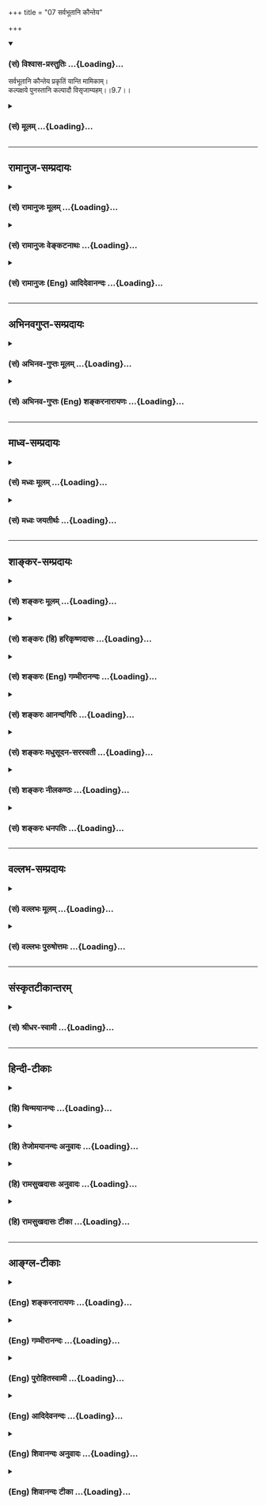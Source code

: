 +++
title = "07 सर्वभूतानि कौन्तेय"

+++
<div class="js_include" newlevelforh1="3" title="(सं) विश्वास-प्रस्तुतिः" unfilled url="/purANam_vaiShNavam/mahAbhAratam/06-bhIShma-parva/03-bhagavad-gItA-parva/saMskRtam/vishvAsa-prastutiH/09_rAja-vidyA-rAja-guhy/07_sarvabhUtAni_kaun.md">
<details open><summary><h3>(सं) विश्वास-प्रस्तुतिः ...{Loading}...</h3></summary>

सर्वभूतानि कौन्तेय प्रकृतिं यान्ति मामिकाम्।  
कल्पक्षये पुनस्तानि कल्पादौ विसृजाम्यहम्।।9.7।।
</details>
</div>
<div class="js_include collapsed" newlevelforh1="3" title="(सं) मूलम्" unfilled url="/purANam_vaiShNavam/mahAbhAratam/06-bhIShma-parva/03-bhagavad-gItA-parva/saMskRtam/mUlam/09_rAja-vidyA-rAja-guhy/07_sarvabhUtAni_kaun.md">
<details><summary><h3>(सं) मूलम् ...{Loading}...</h3></summary>

सर्वभूतानि कौन्तेय प्रकृतिं यान्ति मामिकाम्।  
कल्पक्षये पुनस्तानि कल्पादौ विसृजाम्यहम्।।9.7।।
</details>
</div>


_________________
## रामानुज-सम्प्रदायः
<div class="js_include collapsed" newlevelforh1="3" title="(सं) रामानुजः मूलम्" unfilled url="/purANam_vaiShNavam/mahAbhAratam/06-bhIShma-parva/03-bhagavad-gItA-parva/saMskRtam/rAmAnujaH/mUlam/09_rAja-vidyA-rAja-guhy/07_sarvabhUtAni_kaun.md">
<details><summary><h3>(सं) रामानुजः मूलम् ...{Loading}...</h3></summary>

।।9.7।। स्थावरजङ्गमात्मकानि **सर्वाणि भूतानि मामिकां** मच्छरीरभूतां
**प्रकृतिं** तमःशब्दवाच्यां नामरूपविभागानर्हां **कल्पक्षये**
चतुर्मुखावसानसमये मत्संकल्पाद् **यान्ति। तानि** एव भूतानि **कल्पादौ पुनः
विसृजामि अहम्।** यथा आह मनुः -- आसीदिदं तमोभूतम् (मनु0 1।5)सोऽभिध्याय
शरीरात् स्वात् (मनु0 1।8) इति श्रुतिरपि -- यस्याव्यक्तं शरीरम् (सु0 उ₀
7) इत्यादिकाअव्यक्तमक्षरे लीयते अक्षरं तमसि लीयते; तमः परे देवे एकीभवति
(सु0 उ₀ 2)तम आसीत्तमसा गूढमग्रेऽप्रकेतम् (ऋ0 सं0 8।7।17।3) इति च।

</details>
</div>
<div class="js_include collapsed" newlevelforh1="3" title="(सं) रामानुजः वेङ्कटनाथः" unfilled url="/purANam_vaiShNavam/mahAbhAratam/06-bhIShma-parva/03-bhagavad-gItA-parva/saMskRtam/rAmAnujaH/venkaTanAthaH/09_rAja-vidyA-rAja-guhy/07_sarvabhUtAni_kaun.md">
<details><summary><h3>(सं) रामानुजः वेङ्कटनाथः ...{Loading}...</h3></summary>

  
  
।।9.7।। अप्रस्तुतसृष्टिप्रलयाभिधानस्य सङ्गतिमाह -- सकलेति।
प्रवृत्तिश्चेत्यर्थसिद्धोक्तिःमामिकाम् इत्यनेन शेषत्वं सिद्धम् तच्च
शरीरतयेत्यत्रावगतंयस्य तमः शरीरम् \[बृ.उ.3।7।93\] इति
अतोमच्छरीरभूतामित्युक्तम्। सर्वभूतशब्देन समस्तकार्यावस्थासङ्ग्रहात् --
तमश्शब्दवाच्यामित्युक्तम्। तमः ৷৷. एकीभवति \[सु.उ.2\]
इत्युक्तप्रदर्शनंनामरूपविभागानर्हामिति। सर्वभूतशब्दात्;प्रकृतिं यान्ति
इति वचनाच्च प्राकृतप्रलय एवात्र विवक्षित इत्याहचतुर्मुखावसानसमय इति।
कल्पक्षये -- अन्तिमब्रह्मदिवसावसान इत्यर्थः। कल्पानां क्षय इति वा
विवक्षितम्। ब्रह्मायुःपरो वाऽत्र कल्पशब्दः;संहर्ता च स्वयं प्रभुः
\[वि.पु.1।2।64\]मनसैव जगत्सृष्टिं संहारं च करोति यः \[वि.पु.5।22।15\]
इत्याद्युक्तेः; अत्रैवपुनस्तानि विसृजामि इति वचनाच्च। मदीयां प्रकृतिं
यापयामीत्यभिप्रायः। तदाह -- मत्सङ्कल्पाद्यान्तीति। तानि --
तत्सजातीयानीत्यर्थः तदभिप्रायेणतान्येवेत्युक्तम्। यथर्तुष्वृतुलिङ्गानि
नानारूपाणि पर्यये। दृश्यन्ते तानि तान्येव \[वि.पु.1।5।65\] इतिवत्। यथा
कुन्तीशरीरात्तवोत्पत्तिस्त्वयाऽनुपलब्धाप्याप्तवाक्याद्दृढप्रतिपन्ना; तथा
मच्छरीरात्प्रपञ्चस्योत्पत्तिं ममैव वाक्यादभ्युपगच्छेतिकौन्तेय इत्यस्य
भावः। मच्छरीरभूतां ৷৷. तमश्शब्दवाच्याम् इति स्वोक्तमर्थं
भेषजायमानयत्किञ्चनोक्तेर्मनोर्वचनेन संवादयति -- यथाहेति। आसीदिदम्
इत्यादिकायां सप्तश्लोक्यां नारायणस्यैव परमकारणत्वं ब्रह्मादेरशेषस्य
तद्विसृष्टत्वं च सुव्यक्तमुक्तमनुसन्धेयम्। कारणावस्थस्याप्यचिद्द्रव्यस्य
परमात्मशरीरतयाऽत्यन्तभिन्नत्वे तमश्शब्दवाच्यत्वादौ च मनोरुपबृंहणीयां
श्रुतिं दर्शयति -- श्रुतिरपीति।  
  

</details>
</div>
<div class="js_include collapsed" newlevelforh1="3" title="(सं) रामानुजः (Eng) आदिदेवानन्दः" unfilled url="/purANam_vaiShNavam/mahAbhAratam/06-bhIShma-parva/03-bhagavad-gItA-parva/saMskRtam/rAmAnujaH/english/AdidevAnandaH/09_rAja-vidyA-rAja-guhy/07_sarvabhUtAni_kaun.md">
<details><summary><h3>(सं) रामानुजः (Eng) आदिदेवानन्दः ...{Loading}...</h3></summary>

9.7 All the mobile and immobile entities enter into My Prakrti at the
end of a cycle, namely at the end of Brahma's life in accordance with My
will. This Prakrti, constituting My body, is designated by the term
Tamas, as it cannot be differentiated into name and form. I again send
forth the very same beings at the beginning of a cycle. Manu declares
accordingly: 'This universe became Tamas ৷৷. by an act of will. He
produced it out of His body' (Manu, 1.5.8). The Srutis also declare
thus: 'He whose body is Avyakta' (Su. U., 7); 'The Avyakta merges into
Aksara, the Aksara into Tamas' (Ibid., 2); and also 'There was Tamas;
the intelligence was concealed by Tamas' (Tai. Br., 1.8.9).

</details>
</div>


_________________
## अभिनवगुप्त-सम्प्रदायः
<div class="js_include collapsed" newlevelforh1="3" title="(सं) अभिनव-गुप्तः मूलम्" unfilled url="/purANam_vaiShNavam/mahAbhAratam/06-bhIShma-parva/03-bhagavad-gItA-parva/saMskRtam/abhinava-guptaH/mUlam/09_rAja-vidyA-rAja-guhy/07_sarvabhUtAni_kaun.md">
<details><summary><h3>(सं) अभिनव-गुप्तः मूलम् ...{Loading}...</h3></summary>

।।9.7।। सर्वेति। प्रकृतिं; अव्यक्तरूपाम्।

</details>
</div>
<div class="js_include collapsed" newlevelforh1="3" title="(सं) अभिनव-गुप्तः (Eng) शङ्करनारायणः" unfilled url="/purANam_vaiShNavam/mahAbhAratam/06-bhIShma-parva/03-bhagavad-gItA-parva/saMskRtam/abhinava-guptaH/english/shankaranArAyaNaH/09_rAja-vidyA-rAja-guhy/07_sarvabhUtAni_kaun.md">
<details><summary><h3>(सं) अभिनव-गुप्तः (Eng) शङ्करनारायणः ...{Loading}...</h3></summary>

9.7 Sarva- etc. Nature : unmanifest form.

</details>
</div>


_________________
## माध्व-सम्प्रदायः
<div class="js_include collapsed" newlevelforh1="3" title="(सं) मध्वः मूलम्" unfilled url="/purANam_vaiShNavam/mahAbhAratam/06-bhIShma-parva/03-bhagavad-gItA-parva/saMskRtam/madhvaH/mUlam/09_rAja-vidyA-rAja-guhy/07_sarvabhUtAni_kaun.md">
<details><summary><h3>(सं) मध्वः मूलम् ...{Loading}...</h3></summary>

।।9.7।। ज्ञानप्रदर्शनार्थं प्रलयादि प्रपञ्चयति -- सर्वभूतानीत्यादिना।

</details>
</div>
<div class="js_include collapsed" newlevelforh1="3" title="(सं) मध्वः जयतीर्थः" unfilled url="/purANam_vaiShNavam/mahAbhAratam/06-bhIShma-parva/03-bhagavad-gItA-parva/saMskRtam/madhvaH/jayatIrthaH/09_rAja-vidyA-rAja-guhy/07_sarvabhUtAni_kaun.md">
<details><summary><h3>(सं) मध्वः जयतीर्थः ...{Loading}...</h3></summary>

।।9.7।। यथामया ततम् \[9।4\] इत्याद्युक्तोपपादनार्थान्युत्तरवाक्यानि; न
तथा सर्वभूतानीत्यादि किन्तु स्वतन्त्रमेव ज्ञानप्रतिपादकमिति भावेनाह --
**ज्ञाने**ति। प्रलयादीति तत्कारणत्वम्;प्रकृतिं स्वामवष्टभ्य \[9।8\],इति
वचनात्।

</details>
</div>


_________________
## शाङ्कर-सम्प्रदायः
<div class="js_include collapsed" newlevelforh1="3" title="(सं) शङ्करः मूलम्" unfilled url="/purANam_vaiShNavam/mahAbhAratam/06-bhIShma-parva/03-bhagavad-gItA-parva/saMskRtam/shankaraH/mUlam/09_rAja-vidyA-rAja-guhy/07_sarvabhUtAni_kaun.md">
<details><summary><h3>(सं) शङ्करः मूलम् ...{Loading}...</h3></summary>

।।9.7।। --,**सर्वभूतानि कौन्तेय प्रकृतिं** त्रिगुणात्मिकाम् अपरां
निकृष्टां **यान्ति मामिकां** मदीयां **कल्पक्षये** प्रलयकाले। **पुनः**
भूयः **तानि** भूतानि उत्पत्तिकाले **कल्पादौ विसृजामि** उत्पादयामि अहं
पूर्ववत्।। एवम् अविद्यालक्षणाम् --,

</details>
</div>
<div class="js_include collapsed" newlevelforh1="3" title="(सं) शङ्करः (हि) हरिकृष्णदासः" unfilled url="/purANam_vaiShNavam/mahAbhAratam/06-bhIShma-parva/03-bhagavad-gItA-parva/saMskRtam/shankaraH/hindI/harikRShNadAsaH/09_rAja-vidyA-rAja-guhy/07_sarvabhUtAni_kaun.md">
<details><summary><h3>(सं) शङ्करः (हि) हरिकृष्णदासः ...{Loading}...</h3></summary>

।।9.7।। इस प्रकार जगत्के स्थितिकालमें; आकाशमें वायुकी भाँति; मुझमें स्थित
जो समस्त भूत हैं वे --, सम्पूर्ण प्राणी; हे कुन्तीपुत्र प्रलयकालमें मेरी
त्रिगुणमयी -- अपरानिकृष्ट प्रकृतिको प्राप्त हो जाते हैं और फिर कल्पके
आदिमें अर्थात् उत्पत्तिकालमें मैं पहलेकी भाँति पुनः उन प्राणियोंको रचता
हूँ -- उत्पन्न करता हूँ।

</details>
</div>
<div class="js_include collapsed" newlevelforh1="3" title="(सं) शङ्करः (Eng) गम्भीरानन्दः" unfilled url="/purANam_vaiShNavam/mahAbhAratam/06-bhIShma-parva/03-bhagavad-gItA-parva/saMskRtam/shankaraH/english/gambhIrAnandaH/09_rAja-vidyA-rAja-guhy/07_sarvabhUtAni_kaun.md">
<details><summary><h3>(सं) शङ्करः (Eng) गम्भीरानन्दः ...{Loading}...</h3></summary>

9.7 Kaunteya, O son of Kunti; sarva-bhutani, all the beings-all the
beings which, like wind abiding in space, abide thus in Me during their
period of existence; yanti, go back; kalpa-ksaye, at the end of a cycle,
at the time of dissolution; mamikam prakrtim, to My Prakrti which
consists of the three gunas (alities; see 7.13) and is (called My) lower
Nature. Punah, again; aham, I; visrjami, project forth, create; tani,
them, the beings, as before \[As before: as in previous cycles of
creation.\]; kalpadau, at the beginning of a cycle, at the time of
creation.

</details>
</div>
<div class="js_include collapsed" newlevelforh1="3" title="(सं) शङ्करः आनन्दगिरिः" unfilled url="/purANam_vaiShNavam/mahAbhAratam/06-bhIShma-parva/03-bhagavad-gItA-parva/saMskRtam/shankaraH/AnandagiriH/09_rAja-vidyA-rAja-guhy/07_sarvabhUtAni_kaun.md">
<details><summary><h3>(सं) शङ्करः आनन्दगिरिः ...{Loading}...</h3></summary>

।।9.7।। आकाशे वाय्वादिस्थितिवदाकाशादीनि भूतानि स्थितिकाले परमेश्वरे
स्थितानि चेत्तर्हि प्रलयकाले ततोऽन्यत्र तिष्ठेयुरित्याशङ्क्याह --
**एवमिति।** प्रकृतिशब्दस्य स्वभाववचनत्वं व्यावर्तयति --
**त्रिगुणात्मिकामिति।** सा चापरेयमिति प्रागेव सूचितेत्याह --
**अपरामिति।** तस्याश्चेश्वराधीनत्वेनास्वातन्त्र्यमाह -- **मदीयामिति।**
प्रलयकाले भूतानि यथोक्तां प्रकृतिं यान्ति चेदुत्पत्तिकालेऽपि
ततस्तेषामुत्पत्तेरीश्वराधीनत्वं भूतसृष्टेर्न स्यादित्याशङ्क्याह --
**पुनरिति।**

</details>
</div>
<div class="js_include collapsed" newlevelforh1="3" title="(सं) शङ्करः मधुसूदन-सरस्वती" unfilled url="/purANam_vaiShNavam/mahAbhAratam/06-bhIShma-parva/03-bhagavad-gItA-parva/saMskRtam/shankaraH/madhusUdana-sarasvatI/09_rAja-vidyA-rAja-guhy/07_sarvabhUtAni_kaun.md">
<details><summary><h3>(सं) शङ्करः मधुसूदन-सरस्वती ...{Loading}...</h3></summary>

।।9.7।। एवमुत्पत्तिकाले स्थितिकाले च कल्पितेन
प्रपञ्चेनासङ्गस्यात्मनोऽसंश्लेषमुक्त्वा प्रलयेऽपि तमाह -- सर्वाणि भूतानि
कल्पक्षये प्रलयकाले मामिकां मच्छक्तित्वेन कल्पितां प्रकृतिं
त्रिगुणात्मिकां मायां स्वकारणभूतां यान्ति। तत्रैव सूक्ष्मरूपेण लीयन्त
इत्यर्थः। हे कौन्तेयेत्युक्तार्थम्। पुनस्तानि कल्पादौ सर्गकाले विसृजामि
प्रकृतावविभागापन्नानि विभागेन व्यनज्मि। अहं सर्वज्ञः सर्वशक्तिरीश्वरः।

</details>
</div>
<div class="js_include collapsed" newlevelforh1="3" title="(सं) शङ्करः नीलकण्ठः" unfilled url="/purANam_vaiShNavam/mahAbhAratam/06-bhIShma-parva/03-bhagavad-gItA-parva/saMskRtam/shankaraH/nIlakaNThaH/09_rAja-vidyA-rAja-guhy/07_sarvabhUtAni_kaun.md">
<details><summary><h3>(सं) शङ्करः नीलकण्ठः ...{Loading}...</h3></summary>

।।9.7।। नन्वेवमुपाधिरहितस्यैव ब्रह्मणि लयश्चेदुपाधेः का गतिरित्याशङ्क्याह
-- **सर्वेति।** सर्वाणि भूतानि स्थावरजंगमशरीराणि मामिकां मम मायाविनः
प्रकृतिं त्रिगुणात्मिकामपरां सूक्ष्मभूम्याद्यात्मिकां यान्ति प्रविशन्ति।
कदा यान्ति कल्पक्षये। पुनश्च तान्येव भूतानि प्रकृतौ सुप्ताविव
संस्कारात्मना स्थितानि एकतां गतानि कल्पादौ विसृजामि विविधरूपेण सृजाम्यहं
कारणात्मा मायावी।

</details>
</div>
<div class="js_include collapsed" newlevelforh1="3" title="(सं) शङ्करः धनपतिः" unfilled url="/purANam_vaiShNavam/mahAbhAratam/06-bhIShma-parva/03-bhagavad-gItA-parva/saMskRtam/shankaraH/dhanapatiH/09_rAja-vidyA-rAja-guhy/07_sarvabhUtAni_kaun.md">
<details><summary><h3>(सं) शङ्करः धनपतिः ...{Loading}...</h3></summary>

।।9.7।। आकाशे वायुरिवाकाशादीनि समस्तभूतानि स्थितिकाले मयि
स्थितानीत्युक्तम्; इदानीं लयकाले उत्पत्तिकाले च मयि तिष्ठन्तीति वक्तुं
स्वाधीनप्रकृतौ सर्वेषां भूतानां लयं स्वस्मादुत्पत्तिं चाह -- सर्वेति।
सर्वभूतानि प्रकृतिं त्रिगुणात्मिकामपरां माया मामिकां मदीयाम्।
मदधीनामितियावत्। नतु स्वतन्त्रां कल्पक्षये यान्ति तस्यां लीयन्त
इत्यर्थः। कल्पक्षय इत्यस्य सर्वभूतानि प्रकृतिमिति स्वारस्यात् ब्राह्मे
प्रलयकाले इत्यर्थः। पुनर्भूस्तानि ब्रह्मादीनि सर्वभूतानि
कल्पादावुत्पत्तिकालेऽहं सृजामि पूर्ववदुत्पादयामि। एतादृशोऽहं
त्वन्मातृभ्रातृपुत्ररुपेणाविर्भूत इत्यहो तव भाग्यमिति कौन्तेयेति
संबोधनाशयः।

</details>
</div>


_________________
## वल्लभ-सम्प्रदायः
<div class="js_include collapsed" newlevelforh1="3" title="(सं) वल्लभः मूलम्" unfilled url="/purANam_vaiShNavam/mahAbhAratam/06-bhIShma-parva/03-bhagavad-gItA-parva/saMskRtam/vallabhaH/mUlam/09_rAja-vidyA-rAja-guhy/07_sarvabhUtAni_kaun.md">
<details><summary><h3>(सं) वल्लभः मूलम् ...{Loading}...</h3></summary>

।।9.7।। तदेवमसङ्गस्यैव योगैश्वर्यशक्त्या (मायया)
स्थितिप्रवृत्तिहेतुत्वमुक्तम्; सर्गप्रलयहेतुत्वं चाह -- सर्वेति।
स्थावरजङ्गमात्मकानि वियदादीनि च कल्पक्षये शतं कल्पा ब्रह्मणो
वर्षात्मकास्तेषां क्षयेऽवान्तरे च प्रातिलोम्येन,मामिकां
मत्क्रियाशक्त्यंशां त्रिगुणां मच्छायाभूतां मदधीनां प्रकृतिं
पृथग्भूततत्त्वस्वरूपां तमश्शब्दश्रुतां नामरूपविभागानर्हां यान्ति तत्र
प्रलीयन्ते। पुनः कल्पादौ विसृजामि तान्यहमक्षरात्मा प्रकृतिपुरुषद्वारा।
मम न तैर्लेपः प्रकृतिगतत्वात्तेषामिति भावः।

</details>
</div>
<div class="js_include collapsed" newlevelforh1="3" title="(सं) वल्लभः पुरुषोत्तमः" unfilled url="/purANam_vaiShNavam/mahAbhAratam/06-bhIShma-parva/03-bhagavad-gItA-parva/saMskRtam/vallabhaH/puruShottamaH/09_rAja-vidyA-rAja-guhy/07_sarvabhUtAni_kaun.md">
<details><summary><h3>(सं) वल्लभः पुरुषोत्तमः ...{Loading}...</h3></summary>

  
  
।।9.7।। ननु भगवद्गतानां भवति स्थितानां नाशः कथं इत्याशङ्क्याह --
सर्वभूतानीति। हे कौन्तेय कृपैकपात्र कल्पक्षये कल्पसमाप्तौ सर्वभूतानि
मामिकां प्रकृतिं स्वरतीच्छारूपां यान्ति। पुनस्तानि कल्पादौ
प्रपञ्चक्रीडेच्छया अहं विसृजामि विशेषेण नीचोच्चप्रकारेण वैचित्र्यार्थं
सृजामि।  
  

</details>
</div>


_________________
## संस्कृतटीकान्तरम्
<div class="js_include collapsed" newlevelforh1="3" title="(सं) श्रीधर-स्वामी" unfilled url="/purANam_vaiShNavam/mahAbhAratam/06-bhIShma-parva/03-bhagavad-gItA-parva/saMskRtam/shrIdhara-svAmI/09_rAja-vidyA-rAja-guhy/07_sarvabhUtAni_kaun.md">
<details><summary><h3>(सं) श्रीधर-स्वामी ...{Loading}...</h3></summary>

।।9.7।। तदेवमसङ्गस्य योगमायया स्थितिहेतुत्वमुक्तम् तयैव
सृष्टिप्रलयहेतुत्वं चाहं **-- सर्वेति।** कल्पक्षये प्रलयकाले सर्वाणि
भूतानि मदीयां प्रकृतिं यान्ति त्रिगुणात्मिकायां मायायां लीयन्ते; पुनः
कल्पादौ सृष्टिकाले तानि विसृजामि विशेषेण सृजामि।

</details>
</div>


_________________
## हिन्दी-टीकाः
<div class="js_include collapsed" newlevelforh1="3" title="(हि) चिन्मयानन्दः" unfilled url="/purANam_vaiShNavam/mahAbhAratam/06-bhIShma-parva/03-bhagavad-gItA-parva/hindI/chinmayAnandaH/09_rAja-vidyA-rAja-guhy/07_sarvabhUtAni_kaun.md">
<details><summary><h3>(हि) चिन्मयानन्दः ...{Loading}...</h3></summary>

।।9.7।। See commentary under 9.8.

</details>
</div>
<div class="js_include collapsed" newlevelforh1="3" title="(हि) तेजोमयानन्दः अनुवादः" unfilled url="/purANam_vaiShNavam/mahAbhAratam/06-bhIShma-parva/03-bhagavad-gItA-parva/hindI/tejomayAnandaH/anuvAdaH/09_rAja-vidyA-rAja-guhy/07_sarvabhUtAni_kaun.md">
<details><summary><h3>(हि) तेजोमयानन्दः अनुवादः ...{Loading}...</h3></summary>

।।9.7।। हे कौन्तेय ! (एक) कल्प के अन्त में समस्त भूत मेरी प्रकृति को
प्राप्त होते हैं; और (दूसरे) कल्प के प्रारम्भ में उनको मैं फिर रचता
हूँ।।

</details>
</div>
<div class="js_include collapsed" newlevelforh1="3" title="(हि) रामसुखदासः अनुवादः" unfilled url="/purANam_vaiShNavam/mahAbhAratam/06-bhIShma-parva/03-bhagavad-gItA-parva/hindI/rAmasukhadAsaH/anuvAdaH/09_rAja-vidyA-rAja-guhy/07_sarvabhUtAni_kaun.md">
<details><summary><h3>(हि) रामसुखदासः अनुवादः ...{Loading}...</h3></summary>

।।9.7।। हे कुन्तीनन्दन ! कल्पोंका क्षय होनेपर सम्पूर्ण प्राणी मेरी
प्रकृतिको प्राप्त होते हैं और कल्पोंके आदिमें मैं फिर उनकी रचना करता
हूँ।

</details>
</div>
<div class="js_include collapsed" newlevelforh1="3" title="(हि) रामसुखदासः टीका" unfilled url="/purANam_vaiShNavam/mahAbhAratam/06-bhIShma-parva/03-bhagavad-gItA-parva/hindI/rAmasukhadAsaH/TIkA/09_rAja-vidyA-rAja-guhy/07_sarvabhUtAni_kaun.md">
<details><summary><h3>(हि) रामसुखदासः टीका ...{Loading}...</h3></summary>

।।9.7।।***व्याख्या--'*सर्वभूतानि कौन्तेय प्रकृतिं यान्ति मामिकां
कल्पक्षये'** -- सम्पूर्ण प्राणी मेरे ही अंश हैं और सदा मेरेमें ही स्थित
रहनेवाले हैं। परन्तु वे प्रकृति और प्रकृतिके कार्य शरीर आदिके साथ
तादात्म्य (मैं-मेरेपनका सम्बन्ध) करके जो कुछ भी कर्म करते हैं, उन कर्मों
तथा उनके फलोंके साथ उनका सम्बन्ध जुड़ता जाता है, जिससे वे बार-बार
जन्मते-मरते रहते हैं। जब महाप्रलयका समय आता है,(जिसमें ब्रह्माजी सौ
वर्षकी आयु पूरी होनेपर लीन हो जाते हैं), उस समय प्रकृतिके परवश हुए वे
सम्पूर्ण प्राणी प्रकृतिजन्य सम्बन्धको लेकर अर्थात् अपने-अपने कर्मोंको
लेकर मेरी प्रकृतिमें लीन हो जाते हैं। महासर्गके समय प्राणियोंका जो स्वभाव
होता है, उसी स्वभावको लेकर वे महाप्रलयमें लीन होते हैं।  
  
**'पुनस्तानि कल्पादौ विसृजाम्यहम्'--** महाप्रलयके समय अपने-अपने कर्मोंको
लेकर प्रकृतिमें लीन हुए प्राणियोंके कर्म जब परिपक्व होकर फल देनेके लिये
उन्मुख हो जाते हैं, तब प्रभुके मनमें **'बहु स्यां प्रजायेय'** ऐसा संकल्प
हो जाता है। यही महासर्गका आरम्भ है। इसीको आठवें अध्यायके तीसरे श्लोकमें
कहा है -- **'भूतभावोद्भवकरो विसर्गः कर्मसंज्ञितः'** अर्थात् सम्पूर्ण
प्राणियोंका जो होनापन है, उसको प्रकट करनेके लिये भगवान्का जो संकल्प है,
यही विसर्ग (त्याग) है और यही आदिकर्म है। चौदहवें अध्यायमें इसीको
**'गर्भं'** **'दधाम्यहम्'** (14। 3) और **'अहं बीजप्रदः पिता'** (14। 4)
कहा है। तात्पर्य यह हुआ कि कल्पोंके आदिमें अर्थात् महासर्गके आदिमें
ब्रह्माजीके प्रकट होनेपर मैं पुनः प्रकृतिमें लीन हुए, प्रकृतिके परवश
हुए, उन जीवोंका उनके कर्मोंके अनुसार उन-उन योनियों-(शरीरों-) के साथ
विशेष सम्बन्ध करा देता हूँ--यह मेरा उनको रचना है। इसीको भगवान्ने चौथे
अध्यायके तेरहवें श्लोकमें कहा है--**'चातुर्वर्ण्यं मया सृष्टं
गुणकर्मविभागशः'**अर्थात् मेरे द्वारा गुणों और कर्मोंके विभागपूर्वक चारों
वर्णोंकी रचना की गयी है। ब्रह्माजीके एक दिनका नाम 'कल्प' है, जो मानवीय एक
हजार चतुर्युगीका होता है। इतने ही समयकी ब्रह्माजीकी एक रात होती है। इस
हिसाबसे ब्रह्माजीकी आयु सौ वर्षोंकी होती है। ब्रह्माजीकी आयु समाप्त
होनेपर जब ब्रह्माजी लीन हो जाते हैं, उस महाप्रलयको यहाँ
'**कल्पक्षये'**पदसे कहा गया है। जब ब्रह्माजी पुनः प्रकट होते हैं, उस
महासर्गको यहाँ **'कल्पादौ'**पदसे कहा गया है।

</details>
</div>


_________________
## आङ्ग्ल-टीकाः
<div class="js_include collapsed" newlevelforh1="3" title="(Eng) शङ्करनारायणः" unfilled url="/purANam_vaiShNavam/mahAbhAratam/06-bhIShma-parva/03-bhagavad-gItA-parva/english/shankaranArAyaNaH/09_rAja-vidyA-rAja-guhy/07_sarvabhUtAni_kaun.md">
<details><summary><h3>(Eng) शङ्करनारायणः ...{Loading}...</h3></summary>

9.7. O son of Kunti, all beings pass into the nature \[of Mine\] at the
end of the Kalpa (the age of universe); I send them forth again at the
beginning of the \[next\] Kalpa.

</details>
</div>
<div class="js_include collapsed" newlevelforh1="3" title="(Eng) गम्भीरानन्दः" unfilled url="/purANam_vaiShNavam/mahAbhAratam/06-bhIShma-parva/03-bhagavad-gItA-parva/english/gambhIrAnandaH/09_rAja-vidyA-rAja-guhy/07_sarvabhUtAni_kaun.md">
<details><summary><h3>(Eng) गम्भीरानन्दः ...{Loading}...</h3></summary>

9.7 O son Kunti, all the beings go back at the end of a cycle to My
Prakrti. I project them forth again at the beginning of a cycle.

</details>
</div>
<div class="js_include collapsed" newlevelforh1="3" title="(Eng) पुरोहितस्वामी" unfilled url="/purANam_vaiShNavam/mahAbhAratam/06-bhIShma-parva/03-bhagavad-gItA-parva/english/purohitasvAmI/09_rAja-vidyA-rAja-guhy/07_sarvabhUtAni_kaun.md">
<details><summary><h3>(Eng) पुरोहितस्वामी ...{Loading}...</h3></summary>

9.7 All beings, O Arjuna, return at the close of every cosmic cycle into
the realm of Nature, which is a part of Me, and at the beginning of the
next I send them forth again.

</details>
</div>
<div class="js_include collapsed" newlevelforh1="3" title="(Eng) आदिदेवनन्दः" unfilled url="/purANam_vaiShNavam/mahAbhAratam/06-bhIShma-parva/03-bhagavad-gItA-parva/english/AdidevanandaH/09_rAja-vidyA-rAja-guhy/07_sarvabhUtAni_kaun.md">
<details><summary><h3>(Eng) आदिदेवनन्दः ...{Loading}...</h3></summary>

9.7 All beings, O Arjuna, enter into My Prakrti at the end of a cycle of
time. Again I send these forth at the beginning of a cycle of time.

</details>
</div>
<div class="js_include collapsed" newlevelforh1="3" title="(Eng) शिवानन्दः अनुवादः" unfilled url="/purANam_vaiShNavam/mahAbhAratam/06-bhIShma-parva/03-bhagavad-gItA-parva/english/shivAnandaH/anuvAdaH/09_rAja-vidyA-rAja-guhy/07_sarvabhUtAni_kaun.md">
<details><summary><h3>(Eng) शिवानन्दः अनुवादः ...{Loading}...</h3></summary>

9.7 All beings, O Arjuna, go into My Nature at the end of a Kalpa; I
send them forth again at the beginning of (the next) Kalpa.

</details>
</div>
<div class="js_include collapsed" newlevelforh1="3" title="(Eng) शिवानन्दः टीका" unfilled url="/purANam_vaiShNavam/mahAbhAratam/06-bhIShma-parva/03-bhagavad-gItA-parva/english/shivAnandaH/TIkA/09_rAja-vidyA-rAja-guhy/07_sarvabhUtAni_kaun.md">
<details><summary><h3>(Eng) शिवानन्दः टीका ...{Loading}...</h3></summary>

9.7 सर्वभूतानि all beings; कौन्तेय O Kaunteya; प्रकृतिम् to Nature;
यान्ति go; मामिकाम् My; कल्पक्षये at the end of the Kalpa; पुनः again;
तानि them; कल्पादौ at the beginning of the Kalpa; विसृजामि send forth;
अहम् I.Commentary Prakriti The inferior one or the lower Nature composed
of the three alities; Sattva; Rajas and Tamas.Just as the grass grows
from the earth and dries up in the earth; just as the ripples and waves
rise from the ocean and disappear in the ocean itself; just as the
dreams proceed from the mind and melt away in the mind itself when the
dreamer comes back to the waking state; so also the beings which arise
from Nature merge into it during dissolution or Pralaya.Pralaya is the
period of dissolution. MahaUtpatti is the time of creation.
(Cf.VIII.18;19)

</details>
</div>
